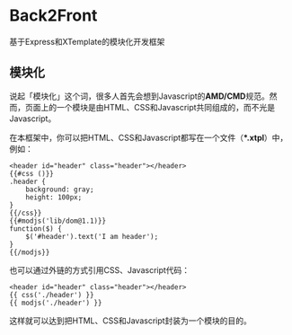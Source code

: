 # Back2Front

基于Express和XTemplate的模块化开发框架


## 模块化

说起「模块化」这个词，很多人首先会想到Javascript的**AMD/CMD**规范。然而，页面上的一个模块是由HTML、CSS和Javascript共同组成的，而不光是Javascript。

在本框架中，你可以把HTML、CSS和Javascript都写在一个文件（**\*.xtpl**）中，例如：

```
<header id="header" class="header"></header>
{{#css ()}}
.header {
	background: gray;
	height: 100px;
}
{{/css}}
{{#modjs('lib/dom@1.1)}}
function($) {
	$('#header').text('I am header');
}
{{/modjs}}
```

也可以通过外链的方式引用CSS、Javascript代码：

```
<header id="header" class="header"></header>
{{ css('./header') }}
{{ modjs('./header') }}
```

这样就可以达到把HTML、CSS和Javascript封装为一个模块的目的。